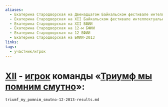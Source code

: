 ```yaml
---
aliases:
  - Екатерина Стародворская на Двенадцатом Байкальском фестивале интеллектуальных игр
  - Екатерина Стародворская на XII Байкальском фестивале интеллектуальных игр
  - Екатерина Стародворская на XII БФИИ
  - Екатерина Стародворская на 12-м БФИИ
  - Екатерина Стародворская на 12 БФИИ
  - Екатерина Стародворская на БФИИ-2013
links: 
tags:
  - участник/игрок
---
```

# [XII](bfii-12-2013.md) - [игрок](starodvorskaya.md) команды «[Триумф мы помним смутно](triumf_my_pomnim_smutno-12-2013.md)»:
```{.include}
triumf_my_pomnim_smutno-12-2013-results.md
```